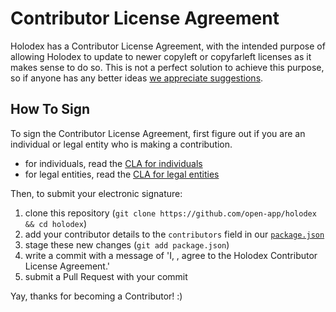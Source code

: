 # Contributor License Agreement

Holodex has a Contributor License Agreement, with the intended purpose of allowing Holodex to update to newer copyleft or copyfarleft licenses as it makes sense to do so. This is not a perfect solution to achieve this purpose, so if anyone has any better ideas [we appreciate suggestions](https://github.com/open-app/holodex/issues).

## How To Sign

To sign the Contributor License Agreement, first figure out if you are an individual or legal entity who is making a contribution.

- for individuals, read the [CLA for individuals](./CLA-FOR-INDIVIDUALS)
- for legal entities, read the [CLA for legal entities](./CLA-FOR-ENTITIES)
    
Then, to submit your electronic signature:

1. clone this repository (`git clone https://github.com/open-app/holodex && cd holodex`)
1. add your contributor details to the `contributors` field in our [`package.json`](./package.json)
1. stage these new changes (`git add package.json`)
1. write a commit with a message of 'I, <name>, agree to the Holodex Contributor License Agreement.'
1. submit a Pull Request with your commit

Yay, thanks for becoming a Contributor! :)
